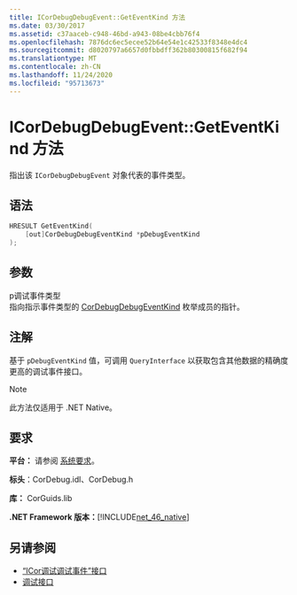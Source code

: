 ```yaml
---
title: ICorDebugDebugEvent::GetEventKind 方法
ms.date: 03/30/2017
ms.assetid: c37aaceb-c948-46bd-a943-08be4cbb76f4
ms.openlocfilehash: 7876dc6ec5ecee52b64e54e1c42533f8348e4dc4
ms.sourcegitcommit: d8020797a6657d0fbbdff362b80300815f682f94
ms.translationtype: MT
ms.contentlocale: zh-CN
ms.lasthandoff: 11/24/2020
ms.locfileid: "95713673"
---
```

# <a name="icordebugdebugeventgeteventkind-method"></a>ICorDebugDebugEvent::GetEventKind 方法

指出该 `ICorDebugDebugEvent` 对象代表的事件类型。  
  
## <a name="syntax"></a>语法  
  
```cpp  
HRESULT GetEventKind(  
    [out]CorDebugDebugEventKind *pDebugEventKind  
);  
```  
  
## <a name="parameters"></a>参数  

 p调试事件类型  
 指向指示事件类型的 [CorDebugDebugEventKind](cordebugdebugeventkind-enumeration.md) 枚举成员的指针。  
  
## <a name="remarks"></a>注解  

 基于 `pDebugEventKind` 值，可调用 `QueryInterface` 以获取包含其他数据的精确度更高的调试事件接口。  
  
> [!NOTE]
> 此方法仅适用于 .NET Native。  
  
## <a name="requirements"></a>要求  

 **平台：** 请参阅 [系统要求](../../get-started/system-requirements.md)。  
  
 **标头**：CorDebug.idl、CorDebug.h  
  
 **库：** CorGuids.lib  
  
 **.NET Framework 版本：**[!INCLUDE[net_46_native](../../../../includes/net-46-native-md.md)]  
  
## <a name="see-also"></a>另请参阅

- [“ICor调试调试事件”接口](icordebugdebugevent-interface.md)
- [调试接口](debugging-interfaces.md)
